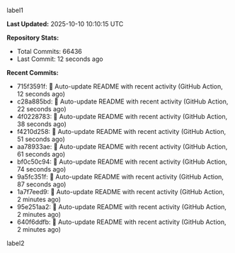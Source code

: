 
label1 
<!-- ACTIVITY_START -->
**Last Updated:** 2025-10-10 10:10:15 UTC

**Repository Stats:**
- Total Commits: 66436
- Last Commit: 12 seconds ago

**Recent Commits:**
- 715f3591f: 🤖 Auto-update README with recent activity (GitHub Action, 12 seconds ago)
- c28a885bd: 🤖 Auto-update README with recent activity (GitHub Action, 22 seconds ago)
- 4f0228783: 🤖 Auto-update README with recent activity (GitHub Action, 38 seconds ago)
- f4210d258: 🤖 Auto-update README with recent activity (GitHub Action, 51 seconds ago)
- aa78933ae: 🤖 Auto-update README with recent activity (GitHub Action, 61 seconds ago)
- bf0c50c94: 🤖 Auto-update README with recent activity (GitHub Action, 74 seconds ago)
- 9a5fc351f: 🤖 Auto-update README with recent activity (GitHub Action, 87 seconds ago)
- 1a7f7eed9: 🤖 Auto-update README with recent activity (GitHub Action, 2 minutes ago)
- 95e251aa2: 🤖 Auto-update README with recent activity (GitHub Action, 2 minutes ago)
- 640f6ddfb: 🤖 Auto-update README with recent activity (GitHub Action, 2 minutes ago)
<!-- ACTIVITY_END -->

label2
